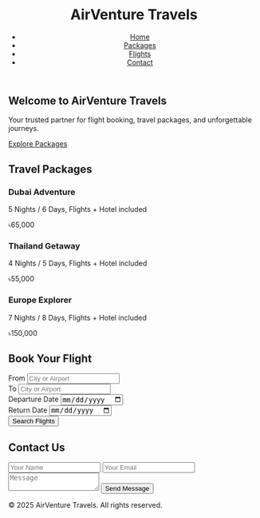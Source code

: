 <!DOCTYPE html>
<html lang="bn">
<head>
  <meta charset="UTF-8">
  <meta name="viewport" content="width=device-width, initial-scale=1.0">
  <title>AirVenture Travels</title>
  <script src="https://cdn.tailwindcss.com"></script>
</head>
<body class="bg-gray-100 font-sans">

  <!-- Header -->
  <header class="bg-blue-700 text-white shadow-md">
    <div class="container mx-auto flex justify-between items-center p-4">
      <h1 class="text-2xl font-bold">AirVenture Travels</h1>
      <nav>
        <ul class="flex space-x-6">
          <li><a href="#home" class="hover:text-gray-300">Home</a></li>
          <li><a href="#packages" class="hover:text-gray-300">Packages</a></li>
          <li><a href="#flights" class="hover:text-gray-300">Flights</a></li>
          <li><a href="#contact" class="hover:text-gray-300">Contact</a></li>
        </ul>
      </nav>
    </div>
  </header>

  <!-- Hero Section -->
  <section id="home" class="bg-blue-100 py-20">
    <div class="container mx-auto text-center">
      <h2 class="text-4xl font-bold mb-4">Welcome to AirVenture Travels</h2>
      <p class="text-gray-700 mb-6">Your trusted partner for flight booking, travel packages, and unforgettable journeys.</p>
      <a href="#packages" class="bg-blue-700 text-white px-6 py-3 rounded hover:bg-blue-800 transition">Explore Packages</a>
    </div>
  </section>

  <!-- Packages Section -->
  <section id="packages" class="py-20">
    <div class="container mx-auto text-center">
      <h2 class="text-3xl font-bold mb-10">Travel Packages</h2>
      <div class="grid md:grid-cols-3 gap-8">
        <div class="bg-white shadow-md rounded p-6">
          <h3 class="text-xl font-semibold mb-2">Dubai Adventure</h3>
          <p class="text-gray-700 mb-4">5 Nights / 6 Days, Flights + Hotel included</p>
          <span class="font-bold text-blue-700">৳65,000</span>
        </div>
        <div class="bg-white shadow-md rounded p-6">
          <h3 class="text-xl font-semibold mb-2">Thailand Getaway</h3>
          <p class="text-gray-700 mb-4">4 Nights / 5 Days, Flights + Hotel included</p>
          <span class="font-bold text-blue-700">৳55,000</span>
        </div>
        <div class="bg-white shadow-md rounded p-6">
          <h3 class="text-xl font-semibold mb-2">Europe Explorer</h3>
          <p class="text-gray-700 mb-4">7 Nights / 8 Days, Flights + Hotel included</p>
          <span class="font-bold text-blue-700">৳150,000</span>
        </div>
      </div>
    </div>
  </section>

  <!-- Flights Section -->
  <section id="flights" class="bg-gray-200 py-20">
    <div class="container mx-auto text-center">
      <h2 class="text-3xl font-bold mb-10">Book Your Flight</h2>
      <form class="max-w-xl mx-auto bg-white shadow-md rounded p-6 space-y-4">
        <div>
          <label class="block text-left mb-1">From</label>
          <input type="text" class="w-full border border-gray-300 rounded px-3 py-2" placeholder="City or Airport">
        </div>
        <div>
          <label class="block text-left mb-1">To</label>
          <input type="text" class="w-full border border-gray-300 rounded px-3 py-2" placeholder="City or Airport">
        </div>
        <div>
          <label class="block text-left mb-1">Departure Date</label>
          <input type="date" class="w-full border border-gray-300 rounded px-3 py-2">
        </div>
        <div>
          <label class="block text-left mb-1">Return Date</label>
          <input type="date" class="w-full border border-gray-300 rounded px-3 py-2">
        </div>
        <button type="submit" class="w-full bg-blue-700 text-white py-2 rounded hover:bg-blue-800 transition">Search Flights</button>
      </form>
    </div>
  </section>

  <!-- Contact Section -->
  <section id="contact" class="py-20">
    <div class="container mx-auto text-center">
      <h2 class="text-3xl font-bold mb-10">Contact Us</h2>
      <form class="max-w-lg mx-auto bg-white shadow-md rounded p-6 space-y-4">
        <input type="text" placeholder="Your Name" class="w-full border border-gray-300 rounded px-3 py-2">
        <input type="email" placeholder="Your Email" class="w-full border border-gray-300 rounded px-3 py-2">
        <textarea placeholder="Message" class="w-full border border-gray-300 rounded px-3 py-2"></textarea>
        <button type="submit" class="w-full bg-blue-700 text-white py-2 rounded hover:bg-blue-800 transition">Send Message</button>
      </form>
    </div>
  </section>

  <!-- Footer -->
  <footer class="bg-blue-700 text-white py-6 mt-10">
    <div class="container mx-auto text-center">
      &copy; 2025 AirVenture Travels. All rights reserved.
    </div>
  </footer>

</body>
</html>
